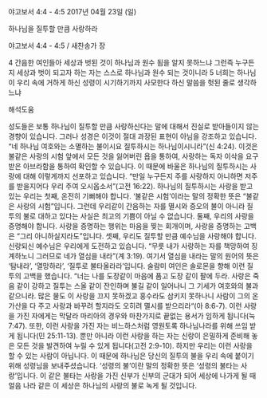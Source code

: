 야고보서 4:4 - 4:5 
2017년 04월 23일 (일)

하나님을 질투할  만큼 사랑하라



야고보서 4:4 - 4:5 / 새찬송가  장


4 간음한 여인들아 세상과 벗된 것이 하나님과 원수 됨을 알지 못하느냐 그런즉 누구든지 세상과 벗이 되고자 하는 자는 스스로 하나님과 원수 되는 것이니라
5 너희는 하나님이 우리 속에 거하게 하신 성령이 시기하기까지 사모한다 하신 말씀을 헛된 줄로 생각하느냐

해석도움





성도들은 보통 하나님이 질투할 만큼 사랑하신다는 말에 대해서 진실로 받아들이지 않는 경향이 있습니다. 그러나 성경은 이것이 절대 과장된 표현이 아님을 강조하고 있습니다. “네 하나님 여호와는 소멸하는 불이시요 질투하시는 하나님이시니라”(신 4:24). 이것은 불같은 사랑의 시험 앞에서 모든 것을 잃어버린 욥을 통하여, 사랑하는 독자 이삭을 요구받은 아브라함을 통하여 확인할 수 있습니다. 이 때문에 바울은 하나님의 질투하시는 사랑에 대해 이렇게까지 선포하고 있습니다. “만일 누구든지 주를 사랑하지 아니하면 저주를 받을지어다 우리 주여 오시옵소서”(고전 16:22). 하나님의 질투하시는 사랑을 받고 있는 우리는 첫째, 온전히 기뻐해야 합니다. ‘불같은 시험’이라는 말의 정확한 뜻은 “불같은 사랑의 시험”입니다. 그런데 우리같이 간음하는 자를 멸시와 증오의 불이 아니라 질투의 불로 대하고 있다는 사실은 최고의 기쁨이 아닐 수 없습니다. 둘째, 우리의 사랑을 증명해야 합니다. 사랑을 증명하는 행위는 마음을 찢는 회개이며, 사랑을 증명하는 고백은 “그리 아니하실지라도”입니다. 셋째, 우리도 질투할 만큼 예수님을 사랑해야 합니다. 신랑되신 예수님은 우리에게 도전하고 있습니다. “무릇 내가 사랑하는 자를 책망하여 징계하노니 그러므로 네가 열심을 내라”(계 3:19). 여기서 열심을 내라는 말의 원어의 뜻은 ‘탐내라’, ‘열망하라’, ‘질투로 불타올라라’입니다. 술람미 여인은 솔로몬을 향해 이런 질투의 고백을 했습니다. “너는 나를 도장같이 마음에 품고 도장 같이 팔에 두라. 사랑은 죽음 같이 강하고 질투는 스올 같이 잔인하며 불길 같이 일어나니 그 기세가 여호와의 불과 같으니라. 많은 물도 이 사랑을 끄지 못하겠고 홍수라도 삼키지 못하나니 사람이 그의 온 가산을 다 주고 사랑과 바꾸려 할지라도 오히려 멸시를 받으리라“(아 8:6-7). 이런 사랑을 가진 자에게는 막달라 마리아의 경우와 마찬가지로 끝없는 용서가 임하게 됩니다(눅 7:47). 또한, 이런 사랑을 가진 자는 비느하스처럼 영원토록 하나님나라를 위해 쓰임 받게 됩니다(민 25:11-13). 뿐만 아니라 이런 사랑을 하는 자는 신랑이 은밀하게 준비해 놓은 모든 것을 발견하여 누릴 수 있게 됩니다(고전 2:9-10). 하지만 우리는 이런 사랑을 할 수 있는 사람이 아닙니다. 이 때문에 하나님은 당신의 질투의 불을 우리 속에 붙이기 위해 성령님을 보내주셨습니다. ‘성령의 불’이란 말의 정확한 뜻은 ‘성령의 불타는 사랑’입니다. 이 같은 불타는 사랑을 가진 신부가 신부의 군대가 되어 세상에 나가게 될 때 얼음 나라 같은 이 세상은 하나님의 사랑의 불로 녹게 될 것입니다.